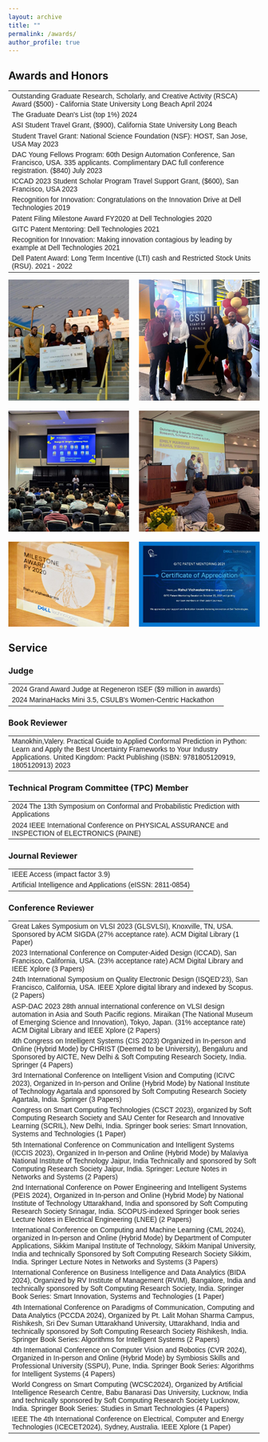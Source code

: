 ```yaml
---
layout: archive
title: ""
permalink: /awards/
author_profile: true
---
```


<head>
<style>
table {
  font-family: arial, sans-serif;
  border-collapse: collapse;
  width: 100%;
}

td, th {
  border: 1px solid #dddddd;
  text-align: left;
  padding: 8px;
}

tr:nth-child(even) {
  background-color: #dddddd;
}
</style>
</head>
<body>
 
<h2>Awards and Honors</h2>

<table>
  <tr>
    <td>Outstanding Graduate Research, Scholarly, and Creative Activity (RSCA) Award ($500) - California State University Long Beach April 2024</td>
  </tr>
 <tr>
    <td>The Graduate Dean's List (top 1%) 2024</td>
  </tr>
  <tr>
    <td>ASI Student Travel Grant, ($900), California State University Long Beach</td>
  </tr>
  <tr>
    <td>Student Travel Grant: National Science Foundation (NSF): HOST, San Jose, USA May 2023</td>
  </tr>
  <tr>
    <td>DAC Young Fellows Program: 60th Design Automation Conference, San Francisco, USA. 335 applicants. Complimentary DAC full conference registration. ($840) July 2023</td>
  </tr>
  <tr>
    <td>ICCAD 2023 Student Scholar Program Travel Support Grant, ($600), San Francisco, USA 2023</td>
  </tr>
  <tr>
    <td>Recognition for Innovation: Congratulations on the Innovation Drive at Dell Technologies 2019</td>
  </tr>
  <tr>
    <td>Patent Filing Milestone Award FY2020 at Dell Technologies 2020</td>
  </tr>
  <tr>
    <td>GITC Patent Mentoring: Dell Technologies 2021</td>
  </tr>
  <tr>
    <td>Recognition for Innovation: Making innovation contagious by leading by example at Dell Technologies 2021</td>
  </tr>
  <tr>
    <td>Dell Patent Award: Long Term Incentive (LTI) cash and Restricted Stock Units (RSU). 2021 - 2022</td>
  </tr>
</table>

<div style="display: flex; flex-wrap: wrap; gap: 20px;">
    <img src="/images/csulb2.jpeg" alt="Image 1" style="width: 48%;">
    <img src="/images/csulb1.jpeg" alt="Image 2" style="width: 48%;">
    <img src="/images/csulb3.jpeg" alt="Image 3" style="width: 48%;">
    <img src="/images/csulb4.jpeg" alt="Image 4" style="width: 48%;">
    <img src="/images/dell.jpeg" alt="Image 3" style="width: 48%;">
    <img src="/images/dell2.jpeg" alt="Image 4" style="width: 48%;">
</div>


<h2>Service</h2>

<h3>Judge</h3>

<table>
  <tr>
    <td>2024 Grand Award Judge at Regeneron ISEF ($9 million in awards) </td>
  </tr>
  <tr>
    <td>2024 MarinaHacks Mini 3.5, CSULB's Women-Centric Hackathon </td>
  </tr>
</table>

<h3>Book Reviewer</h3>
  
<table>
  <tr>
    <td>Manokhin,Valery. Practical Guide to Applied Conformal Prediction in Python: Learn and Apply the Best Uncertainty Frameworks to Your Industry Applications. United Kingdom: Packt Publishing (ISBN: 9781805120919, 1805120913) 2023</td>
  </tr>
</table>

<h3>Technical Program Committee (TPC) Member</h3>

<table>
  <tr>
    <td>2024 The 13th Symposium on Conformal and Probabilistic Prediction with Applications</td>
  </tr>
  <tr>
    <td>2024 IEEE International Conference on PHYSICAL ASSURANCE and INSPECTION of ELECTRONICS (PAINE) </td>
  </tr>
</table>
  
  
<h3>Journal Reviewer</h3>
  
<table>
  <tr>
    <td>IEEE Access (impact factor 3.9)</td>
  </tr>
  <tr>
    <td>Artificial Intelligence and Applications (eISSN: 2811-0854)</td>
  </tr>
</table>

  
<h3>Conference Reviewer</h3>

<table>
  <tr>
    <td>Great Lakes Symposium on VLSI 2023 (GLSVLSI), Knoxville, TN, USA. Sponsored by ACM SIGDA (27% acceptance rate). ACM Digital Library (1 Paper)</td>
  </tr>
  <tr>
    <td>2023 International Conference on Computer-Aided Design (ICCAD), San Francisco, California, USA. (23% acceptance rate) ACM Digital Library and IEEE Xplore (3 Papers)</td>
  </tr>
  <tr>
    <td>24th International Symposium on Quality Electronic Design (ISQED’23), San Francisco, California, USA. IEEE Xplore digital library and indexed by Scopus. (2 Papers)</td>
  </tr>
  <tr>
    <td>ASP-DAC 2023 28th annual international conference on VLSI design automation in Asia and South Pacific regions. Miraikan (The National Museum of Emerging Science and Innovation), Tokyo, Japan. (31% acceptance rate) ACM Digital Library and IEEE Xplore (2 Papers)</td>
  </tr>
  <tr>
    <td>4th Congress on Intelligent Systems (CIS 2023) Organized in In-person and Online (Hybrid Mode) by CHRIST (Deemed to be University), Bengaluru and Sponsored by AICTE, New Delhi & Soft Computing Research Society, India. Springer (4 Papers)</td>
  </tr>
  <tr>
    <td>3rd International Conference on Intelligent Vision and Computing (ICIVC 2023), Organized in In-person and Online (Hybrid Mode) by National Institute of Technology Agartala and sponsored by Soft Computing Research Society Agartala, India. Springer (3 Papers)</td>
  </tr>
  <tr>
    <td>Congress on Smart Computing Technologies (CSCT 2023), organized by Soft Computing Research Society and SAU Center for Research and Innovative Learning (SCRIL), New Delhi, India. Springer book series: Smart Innovation, Systems and Technologies (1 Paper)</td>
  </tr>
  <tr>
    <td>5th International Conference on Communication and Intelligent Systems (ICCIS 2023), Organized in In-person and Online (Hybrid Mode) by Malaviya National Institute of Technology Jaipur, India Technically and sponsored by Soft Computing Research Society Jaipur, India. Springer: Lecture Notes in Networks and Systems (2 Papers)</td>
  </tr>
  <tr>
    <td>2nd International Conference on Power Engineering and Intelligent Systems (PEIS 2024), Organized in In-person and Online (Hybrid Mode) by National Institute of Technology Uttarakhand, India and sponsored by Soft Computing Research Society Srinagar, India. SCOPUS-indexed Springer book series Lecture Notes in Electrical Engineering (LNEE) (2 Papers)</td>
  </tr>
  <tr>
    <td>International Conference on Computing and Machine Learning (CML 2024), organized in In-person and Online (Hybrid Mode) by Department of Computer Applications, Sikkim Manipal Institute of Technology, Sikkim Manipal University, India and technically Sponsored by Soft Computing Research Society Sikkim, India. Springer Lecture Notes in Networks and Systems (3 Papers)</td>
  </tr>
  <tr>
    <td>International Conference on Business Intelligence and Data Analytics (BIDA 2024), Organized by RV Institute of Management (RVIM), Bangalore, India and technically sponsored by Soft Computing Research Society, India. Springer Book Series: Smart Innovation, Systems and Technologies (1 Paper)</td>
  </tr>
  <tr>
    <td>4th International Conference on Paradigms of Communication, Computing and Data Analytics (PCCDA 2024), Organized by Pt. Lalit Mohan Sharma Campus, Rishikesh, Sri Dev Suman Uttarakhand University, Uttarakhand, India and technically sponsored by Soft Computing Research Society Rishikesh, India. Springer Book Series: Algorithms for Intelligent Systems (2 Papers)</td>
  </tr>
  <tr>
    <td>4th International Conference on Computer Vision and Robotics (CVR 2024), Organized in In-person and Online (Hybrid Mode) by Symbiosis Skills and Professional University (SSPU), Pune, India. Springer Book Series: Algorithms for Intelligent Systems (4 Papers)</td>
  </tr>
  <tr>
    <td>World Congress on Smart Computing (WCSC2024), Organized by Artificial Intelligence Research Centre, Babu Banarasi Das University, Lucknow, India and technically sponsored by Soft Computing Research Society Lucknow, India. Springer Book Series: Studies in Smart Technologies (4 Papers)</td>
  </tr>
  <tr>
    <td>IEEE The 4th International Conference on Electrical, Computer and Energy Technologies (ICECET2024), Sydney, Australia. IEEE Xplore (1 Paper)</td>
  </tr>
</table>

</body>
